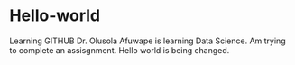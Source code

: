 # Hello-world
Learning GITHUB
Dr. Olusola Afuwape is learning Data Science. Am trying to complete an assisgnment.
Hello world is being changed.
